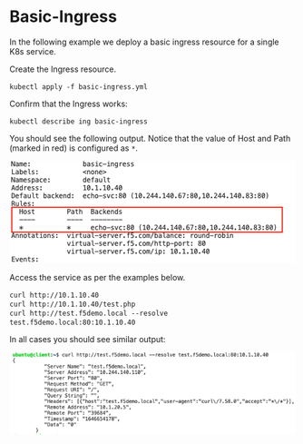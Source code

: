 # Basic-Ingress
In the following example we deploy a basic ingress resource for a single K8s service.

Create the Ingress resource.
```
kubectl apply -f basic-ingress.yml
```

Confirm that the Ingress works:
```
kubectl describe ing basic-ingress
```

You should see the following output. Notice that the value of Host and Path (marked in red) is configured as `*`. 

![basic-ingress](images/basic-ingress.png)


Access the service as per the examples below. 

```
curl http://10.1.10.40 
curl http://10.1.10.40/test.php
curl http://test.f5demo.local --resolve test.f5demo.local:80:10.1.10.40
```

In all cases you should see similar output:

![basic-ingress-output](images/basic-ingress-output.png)

